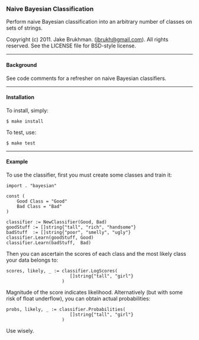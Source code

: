 ### Naive Bayesian Classification

Perform naive Bayesian classification into an arbitrary number of classes on sets of strings.

Copyright (c) 2011. Jake Brukhman. (jbrukh@gmail.com).
All rights reserved.  See the LICENSE file for BSD-style
license.

------------

#### Background

See code comments for a refresher on naive Bayesian classifiers.

------------

#### Installation

To install, simply:

    $ make install

To test, use:

    $ make test

------------

#### Example

To use the classifier, first you must create some classes
and train it:

    import . "bayesian"

    const (
        Good Class = "Good"
        Bad Class = "Bad"
    )
    
    classifier := NewClassifier(Good, Bad)
    goodStuff := []string{"tall", "rich", "handsome"}
    badStuff  := []string{"poor", "smelly", "ugly"}
    classifier.Learn(goodStuff, Good)
    classifier.Learn(badStuff,  Bad)

Then you can ascertain the scores of each class and
the most likely class your data belongs to:

    scores, likely, _ := classifier.LogScores(
                            []string{"tall", "girl"}
                         )

Magnitude of the score indicates likelihood. Alternatively (but
with some risk of float underflow), you can obtain actual probabilities:


    probs, likely, _ := classifier.Probabilities(
                            []string{"tall", "girl"}
                         )

Use wisely.
